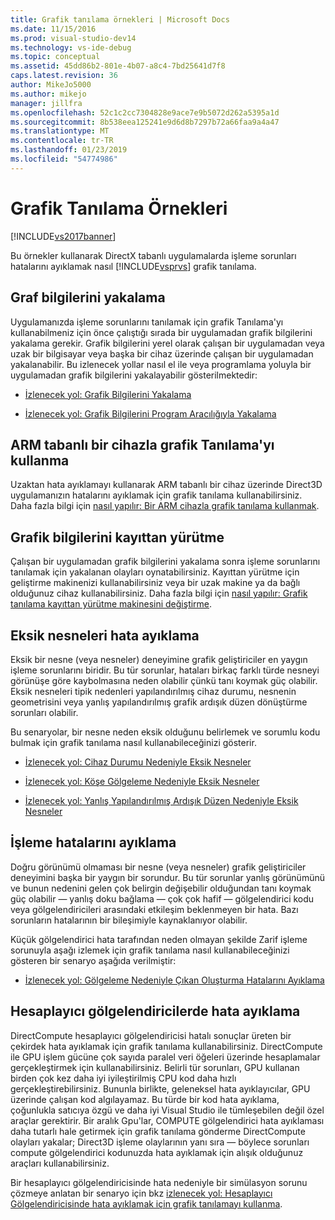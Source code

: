 ```yaml
---
title: Grafik tanılama örnekleri | Microsoft Docs
ms.date: 11/15/2016
ms.prod: visual-studio-dev14
ms.technology: vs-ide-debug
ms.topic: conceptual
ms.assetid: 45dd86b2-801e-4b07-a8c4-7bd25641d7f8
caps.latest.revision: 36
author: MikeJo5000
ms.author: mikejo
manager: jillfra
ms.openlocfilehash: 52c1c2cc7304828e9ace7e9b5072d262a5395a1d
ms.sourcegitcommit: 8b538eea125241e9d6d8b7297b72a66faa9a4a47
ms.translationtype: MT
ms.contentlocale: tr-TR
ms.lasthandoff: 01/23/2019
ms.locfileid: "54774986"
---
```

# <a name="graphics-diagnostics-examples"></a>Grafik Tanılama Örnekleri
[!INCLUDE[vs2017banner](../includes/vs2017banner.md)]

Bu örnekler kullanarak DirectX tabanlı uygulamalarda işleme sorunları hatalarını ayıklamak nasıl [!INCLUDE[vsprvs](../includes/vsprvs-md.md)] grafik tanılama.  
  
## <a name="capturing-graphics-information"></a>Graf bilgilerini yakalama  
 Uygulamanızda işleme sorunlarını tanılamak için grafik Tanılama'yı kullanabilmeniz için önce çalıştığı sırada bir uygulamadan grafik bilgilerini yakalama gerekir. Grafik bilgilerini yerel olarak çalışan bir uygulamadan veya uzak bir bilgisayar veya başka bir cihaz üzerinde çalışan bir uygulamadan yakalanabilir. Bu izlenecek yollar nasıl el ile veya programlama yoluyla bir uygulamadan grafik bilgilerini yakalayabilir gösterilmektedir:  
  
-   [İzlenecek yol: Grafik Bilgilerini Yakalama](../debugger/walkthrough-capturing-graphics-information.md)  
  
-   [İzlenecek yol: Grafik Bilgilerini Program Aracılığıyla Yakalama](../debugger/walkthrough-capturing-graphics-information-programmatically.md)  
  
## <a name="use-graphics-diagnostics-with-an-arm-based-device"></a>ARM tabanlı bir cihazla grafik Tanılama'yı kullanma  
 Uzaktan hata ayıklamayı kullanarak ARM tabanlı bir cihaz üzerinde Direct3D uygulamanızın hatalarını ayıklamak için grafik tanılama kullanabilirsiniz. Daha fazla bilgi için [nasıl yapılır: Bir ARM cihazla grafik tanılama kullanmak](../debugger/how-to-use-graphics-diagnostics-with-an-arm-device.md).  
  
## <a name="playing-back-graphics-information"></a>Grafik bilgilerini kayıttan yürütme  
 Çalışan bir uygulamadan grafik bilgilerini yakalama sonra işleme sorunlarını tanılamak için yakalanan olayları oynatabilirsiniz. Kayıttan yürütme için geliştirme makinenizi kullanabilirsiniz veya bir uzak makine ya da bağlı olduğunuz cihaz kullanabilirsiniz. Daha fazla bilgi için [nasıl yapılır: Grafik tanılama kayıttan yürütme makinesini değiştirme](../debugger/how-to-change-the-graphics-diagnostics-playback-machine.md).  
  
## <a name="debugging-missing-objects"></a>Eksik nesneleri hata ayıklama  
 Eksik bir nesne (veya nesneler) deneyimine grafik geliştiriciler en yaygın işleme sorunlarını biridir. Bu tür sorunlar, hataları birkaç farklı türde nesneyi görünüşe göre kaybolmasına neden olabilir çünkü tanı koymak güç olabilir. Eksik nesneleri tipik nedenleri yapılandırılmış cihaz durumu, nesnenin geometrisini veya yanlış yapılandırılmış grafik ardışık düzen dönüştürme sorunları olabilir.  
  
 Bu senaryolar, bir nesne neden eksik olduğunu belirlemek ve sorumlu kodu bulmak için grafik tanılama nasıl kullanabileceğinizi gösterir.  
  
-   [İzlenecek yol: Cihaz Durumu Nedeniyle Eksik Nesneler](../debugger/walkthrough-missing-objects-due-to-device-state.md)  
  
-   [İzlenecek yol: Köşe Gölgeleme Nedeniyle Eksik Nesneler](../debugger/walkthrough-missing-objects-due-to-vertex-shading.md)  
  
-   [İzlenecek yol: Yanlış Yapılandırılmış Ardışık Düzen Nedeniyle Eksik Nesneler](../debugger/walkthrough-missing-objects-due-to-misconfigured-pipeline.md)  
  
## <a name="debugging-rendering-errors"></a>İşleme hatalarını ayıklama  
 Doğru görünümü olmaması bir nesne (veya nesneler) grafik geliştiriciler deneyimini başka bir yaygın bir sorundur. Bu tür sorunlar yanlış görünümünü ve bunun nedenini gelen çok belirgin değişebilir olduğundan tanı koymak güç olabilir — yanlış doku bağlama — çok çok hafif — gölgelendirici kodu veya gölgelendiricileri arasındaki etkileşim beklenmeyen bir hata. Bazı sorunların hatalarının bir bileşimiyle kaynaklanıyor olabilir.  
  
 Küçük gölgelendirici hata tarafından neden olmayan şekilde Zarif işleme sorunuyla aşağı izlemek için grafik tanılama nasıl kullanabileceğinizi gösteren bir senaryo aşağıda verilmiştir:  
  
-   [İzlenecek yol: Gölgeleme Nedeniyle Çıkan Oluşturma Hatalarını Ayıklama](../debugger/walkthrough-debugging-rendering-errors-due-to-shading.md)  
  
## <a name="debugging-compute-shaders"></a>Hesaplayıcı gölgelendiricilerde hata ayıklama  
 DirectCompute hesaplayıcı gölgelendiricisi hatalı sonuçlar üreten bir çekirdek hata ayıklamak için grafik tanılama kullanabilirsiniz. DirectCompute ile GPU işlem gücüne çok sayıda paralel veri öğeleri üzerinde hesaplamalar gerçekleştirmek için kullanabilirsiniz. Belirli tür sorunları, GPU kullanan birden çok kez daha iyi iyileştirilmiş CPU kod daha hızlı gerçekleştirebilirsiniz. Bununla birlikte, geleneksel hata ayıklayıcılar, GPU üzerinde çalışan kod algılayamaz. Bu türde bir kod hata ayıklama, çoğunlukla satıcıya özgü ve daha iyi Visual Studio ile tümleşebilen değil özel araçlar gerektirir. Bir aralık Gpu'lar, COMPUTE gölgelendirici hata ayıklaması daha tutarlı hale getirmek için grafik tanılama gönderme DirectCompute olayları yakalar; Direct3D işleme olaylarının yanı sıra — böylece sorunları compute gölgelendirici kodunuzda hata ayıklamak için alışık olduğunuz araçları kullanabilirsiniz.  
  
 Bir hesaplayıcı gölgelendiricisinde hata nedeniyle bir simülasyon sorunu çözmeye anlatan bir senaryo için bkz [izlenecek yol: Hesaplayıcı Gölgelendiricisinde hata ayıklamak için grafik tanılamayı kullanma](../debugger/walkthrough-using-graphics-diagnostics-to-debug-a-compute-shader.md).
